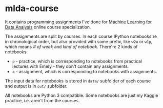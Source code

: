 # mlda-course

It contains programming assignments I've done for [Machine Learning for Data Analysis](https://www.coursera.org/specializations/machine-learning-data-analysis) online course specialization.

The assignments are split by courses. In each course IPython notebooks're in chronological order, but also provided with some prefix, like `w2a` or `w1p`, which means _# of week_ and _kind of notebook_. There're 2 kinds of notebooks:

- `p` - practice, which is corresponding to notebooks from practical lectures with Emely - they don't contain any assignments.
- `a` - assignment, which is corresponding to notebooks with assignments.

The input data for notebooks is stored in `data/` subfolder of each course and output is in `out/` subfolder.

All notebooks are Python 3 compatible. Some notebooks are just my Kaggle practice, i.e. aren't from the courses.
